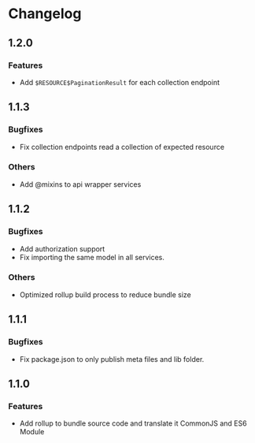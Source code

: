 # Changelog

## 1.2.0

### Features

* Add `$RESOURCE$PaginationResult` for each collection endpoint 

## 1.1.3

### Bugfixes

* Fix collection endpoints read a collection of expected resource

### Others

* Add @mixins to api wrapper services

## 1.1.2

### Bugfixes

* Add authorization support
* Fix importing the same model in all services.

### Others

* Optimized rollup build process to reduce bundle size

## 1.1.1

### Bugfixes

* Fix package.json to only publish meta files and lib folder.

## 1.1.0

### Features

* Add rollup to bundle source code and translate it CommonJS and ES6 Module
